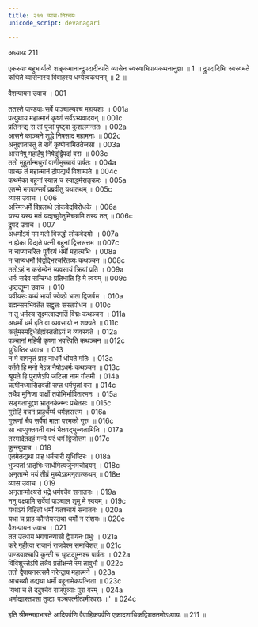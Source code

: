 ```yaml
---
title: २११ व्यास-निश्चयः
unicode_script: devanagari

---
```



अध्यायः 211

एकस्याः बहुभार्यात्वे शङ्कमानान्द्रुपदादीन्प्रति व्यासेन स्वस्वाभिप्रायकथनानुज्ञा ॥ 1 ॥ द्रुपदादिभिः स्वस्वमते कथिते व्यासेनास्य विवाहस्य धर्म्यत्वकथनम् ॥ 2 ॥

वैशम्पायन उवाच ।	001  

ततस्ते पाण्डवाः सर्वे पाञ्चाल्यश्च महायशाः ।	001a  
प्रत्युथाय महात्मानं कृष्णं सर्वेऽभ्यवादयन् ॥	001c  
प्रतिनन्द्य स तां पूजां पृष्ट्वा कुशलमन्ततः ।	002a  
आसने काञ्चने शुद्धे निषसाद महामनाः ॥	002c  
अनुज्ञातास्तु ते सर्वे कृष्णेनामिततेजसा ।	003a  
आसनेषु महार्हेषु निषेदुर्द्विपदां वराः ॥	003c  
ततो मुहूर्तान्मधुरां वाणीमुच्चार्य पार्षतः ।	004a  
पप्रच्छ तं महात्मानं द्रौपद्यर्थं विशाम्पते ॥	004c  
कथमेका बहूनां स्यान्न च स्याद्धर्मसङ्करः ।	005a  
एतन्मे भगवान्सर्वं प्रब्रवीतु यथातथम् ॥	005c  
व्यास उवाच ।	006  
अस्मिन्धर्मे विप्रलब्धे लोकवेदविरोधके ।	006a  
यस्य यस्य मतं यद्यच्छ्रोतुमिच्छामि तस्य तत् ॥	006c  
द्रुपद उवाच ।	007  
अधर्मोऽयं मम मतो विरुद्धो लोकवेदयोः ।	007a  
न ह्येका विद्यते पत्नी बहूनां द्विजसत्तम ॥	007c  
न चाप्याचरितः पूर्वैरयं धर्मो महात्मभिः ।	008a  
न चाप्यधर्मो विद्वद्भिश्चरितव्यः कथञ्चन ॥	008c  
ततोऽहं न करोम्येनं व्यवसायं क्रियां प्रति ।	009a  
धर्मः सदैव सन्दिग्धः प्रतिभाति हि मे त्वयम् ॥	009c  
धृष्टद्युम्न उवाच ।	010  
यवीयसः कथं भार्यां ज्येष्ठो भ्राता द्विजर्षभ ।	010a  
ब्रह्मन्समभिवर्तेत सद्वृत्तः संस्तपोधन ॥	010c  
न तु धर्मस्य सूक्ष्मत्वाद्गतिं विद्मः कथञ्चन ।	011a  
अधर्मो धर्म इति वा व्यवसायो न शक्यते ॥	011c  
कर्तुमस्मद्विधैर्ब्रह्मंस्ततोऽयं न व्यवस्यते ।	012a  
पञ्चानां महिषी कृष्णा भवत्विति कथञ्चन ॥	012c  
युधिष्ठिर उवाच ।	013  
न मे वागनृतं प्राह नाधर्मे धीयते मतिः ।	013a  
वर्तते हि मनो मेऽत्र नैषोऽधर्मः कथञ्चन ॥	013c  
श्रूयते हि पुराणेऽपि जटिला नाम गौतमी ।	014a  
ऋषीनध्यासितवती सप्त धर्मभृतां वरा ॥	014c  
तथैव मुनिजा वार्क्षी तपोभिर्भावितात्मनः ।	015a  
सङ्गताभूद्दश भ्रातॄनकेन्म्नः प्रचेतसः ॥	015c  
गुरोर्हि वचनं प्राहुर्धर्म्यं धर्मज्ञसत्तम ।	016a  
गुरूणां चैव सर्वेषां माता परमको गुरुः ॥	016c  
सा चाप्युक्तवती वाचं भैक्षवद्भुज्यतामिति ।	017a  
तस्मादेतदहं मन्ये परं धर्मं द्विजोत्तम ॥	017c  
कुन्त्युवाच ।	018  
एतमेतद्यथा प्राह धर्मचारी युधिष्ठिरः ।	018a  
भुज्यतां भ्रातृभिः सार्धमित्यर्जुनमचोदयम् ।	018c  
अनृतान्मे भयं तीव्रं मुच्येऽहमनृतात्कथम् ॥	018e  
व्यास उवाच ।	019  
अनृतान्मोक्ष्यसे भद्रे धर्मश्चैव सनातनः ।	019a  
ननु वक्ष्यामि सर्वेषां पाञ्चाल शृमु मे स्वयम् ॥	019c  
यथाऽयं विहितो धर्मो यतश्चायं सनातनः ।	020a  
यथा च प्राह कौन्तेयस्तथा धर्मो न संशयः ॥	020c  
वैशम्पायन उवाच ।	021  
तत उत्थाय भगवान्व्यासो द्वैपायनः प्रभुः ।	021a  
करे गृहीत्वा राजानं राजवेश्म समाविशत् ॥	021c  
पाण्डवाश्चापि कुन्ती च धृष्टद्युम्नश्च पार्षतः ।	022a  
विविशुस्तेऽपि तत्रैव प्रतीक्षन्ते स्म तावुभौ ॥	022c  
ततो द्वैपायनस्त्समै नरेन्द्राय महात्मने ।	023a  
आचख्यौ तद्यथा धर्मो बहूनामेकपत्निता ॥	023c  
\'यथा च ते ददुश्चैव राजपुत्र्याः पुरा वरम् ।	024a  
धर्माद्यास्तपसा तुष्टाः पञ्चपत्नीत्वमीश्वराः ॥\' ॥	024c  

इति श्रीमन्महाभारते आदिपर्वणि वैवाहिकपर्वणि एकादशाधिकद्विशततमोऽध्यायः ॥ 211 ॥